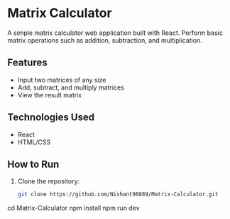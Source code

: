 # Matrix Calculator

A simple matrix calculator web application built with React. Perform basic matrix operations such as addition, subtraction, and multiplication.

## Features

- Input two matrices of any size
- Add, subtract, and multiply matrices
- View the result matrix

## Technologies Used

- React
- HTML/CSS

## How to Run

1. Clone the repository:

   ```bash
   git clone https://github.com/Nishant96089/Matrix-Calculator.git

cd Matrix-Calculator
npm install
npm run dev


